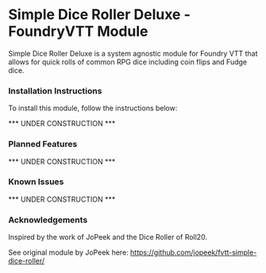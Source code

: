 # Simple Dice Roller Deluxe - FoundryVTT Module

Simple Dice Roller Deluxe is a system agnostic module for Foundry VTT that allows for quick rolls of common RPG dice including coin flips and Fudge dice.

### Installation Instructions
To install this module, follow the instructions below:

*** UNDER CONSTRUCTION ***

### Planned Features
*** UNDER CONSTRUCTION ***

### Known Issues
*** UNDER CONSTRUCTION ***

### Acknowledgements
Inspired by the work of JoPeek and the Dice Roller of Roll20.

See original module by JoPeek here: https://github.com/jopeek/fvtt-simple-dice-roller/

